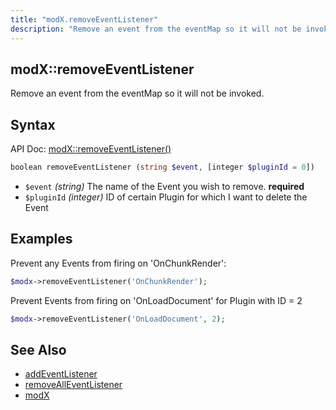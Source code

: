 ```yaml
---
title: "modX.removeEventListener"
description: "Remove an event from the eventMap so it will not be invoked"
---
```


## modX::removeEventListener

Remove an event from the eventMap so it will not be invoked.

## Syntax

API Doc: [modX::removeEventListener()](http://api.modx.com/revolution/2.2/db_core_model_modx_modx.class.html#%5CmodX::removeEventListener())

``` php
boolean removeEventListener (string $event, [integer $pluginId = 0])
```

- `$event` _(string)_ The name of the Event you wish to remove. **required**
- `$pluginId` _(integer)_ ID of certain Plugin for which I want to delete the Event 

## Examples

Prevent any Events from firing on 'OnChunkRender':

``` php
$modx->removeEventListener('OnChunkRender');
```

Prevent Events from firing on 'OnLoadDocument' for Plugin with ID = 2

``` php
$modx->removeEventListener('OnLoadDocument', 2);
```

## See Also

- [addEventListener](extending-modx/modx-class/reference/modx.addeventlistener "addEventListener")
- [removeAllEventListener](extending-modx/modx-class/reference/modx.removealleventlistener "removeAllEventListener")
- [modX](extending-modx/core-model/modx "MODX")

